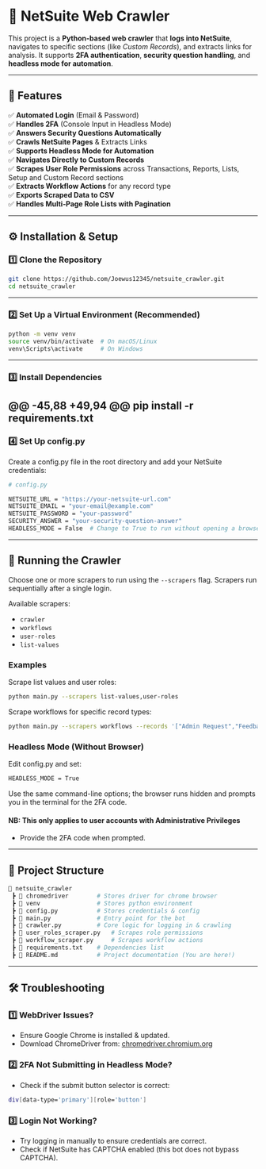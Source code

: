 # 🚀 NetSuite Web Crawler

This project is a **Python-based web crawler** that **logs into NetSuite**, navigates to specific sections (like _Custom Records_), and extracts links for analysis. It supports **2FA authentication**, **security question handling**, and **headless mode for automation**.

---

## 📌 Features

✅ **Automated Login** (Email & Password)  
✅ **Handles 2FA** (Console Input in Headless Mode)  
✅ **Answers Security Questions Automatically**  
✅ **Crawls NetSuite Pages** & Extracts Links  
✅ **Supports Headless Mode for Automation**  
✅ **Navigates Directly to Custom Records**  
✅ **Scrapes User Role Permissions** across Transactions, Reports, Lists, Setup and Custom Record sections  
✅ **Extracts Workflow Actions** for any record type  
✅ **Exports Scraped Data to CSV**  
✅ **Handles Multi‐Page Role Lists with Pagination**

---

## ⚙️ Installation & Setup

### 1️⃣ **Clone the Repository**

```sh
git clone https://github.com/Joewus12345/netsuite_crawler.git
cd netsuite_crawler
```

---

### 2️⃣ **Set Up a Virtual Environment (Recommended)**

```sh
python -m venv venv
source venv/bin/activate  # On macOS/Linux
venv\Scripts\activate     # On Windows
```

---

### 3️⃣ **Install Dependencies**
@@ -45,88 +49,94 @@ pip install -r requirements.txt
---

### 4️⃣ **Set Up** config.py

Create a config.py file in the root directory and add your NetSuite credentials:

```sh
# config.py

NETSUITE_URL = "https://your-netsuite-url.com"
NETSUITE_EMAIL = "your-email@example.com"
NETSUITE_PASSWORD = "your-password"
SECURITY_ANSWER = "your-security-question-answer"
HEADLESS_MODE = False  # Change to True to run without opening a browser
```

---

## 🚀 **Running the Crawler**

Choose one or more scrapers to run using the `--scrapers` flag. Scrapers run
sequentially after a single login.

Available scrapers:

- `crawler`
- `workflows`
- `user-roles`
- `list-values`

### **Examples**

Scrape list values and user roles:

```sh
python main.py --scrapers list-values,user-roles
```

Scrape workflows for specific record types:

```sh
python main.py --scrapers workflows --records '["Admin Request","Feedback"]'
```

### **Headless Mode (Without Browser)**

Edit config.py and set:

```sh
HEADLESS_MODE = True
```

Use the same command-line options; the browser runs hidden and prompts you in
the terminal for the 2FA code.

#### **NB: This only applies to user accounts with Administrative Privileges**

- Provide the 2FA code when prompted.

---

## 📂 Project Structure

```sh
📂 netsuite_crawler
 ┣ 📂 chromedriver        # Stores driver for chrome browser
 ┣ 📂 venv                # Stores python environment
 ┣ 📜 config.py           # Stores credentials & config
 ┣ 📜 main.py             # Entry point for the bot
 ┣ 📜 crawler.py          # Core logic for logging in & crawling
 ┣ 📜 user_roles_scraper.py   # Scrapes role permissions
 ┣ 📜 workflow_scraper.py     # Scrapes workflow actions
 ┣ 📜 requirements.txt    # Dependencies list
 ┣ 📜 README.md           # Project documentation (You are here!)
```

---

## 🛠️ Troubleshooting

### 1️⃣ **WebDriver Issues?**

- Ensure Google Chrome is installed & updated.
- Download ChromeDriver from: [chromedriver.chromium.org](https://developer.chrome.com/docs/chromedriver/)

### 2️⃣ 2FA Not Submitting in Headless Mode?

- Check if the submit button selector is correct:

```sh
div[data-type='primary'][role='button']
```

### 3️⃣ Login Not Working?

- Try logging in manually to ensure credentials are correct.
- Check if NetSuite has CAPTCHA enabled (this bot does not bypass CAPTCHA).

